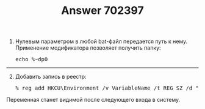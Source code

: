 ﻿---
title: "Answer 702397"
se.owner.user_id: 240512
se.owner.display_name: "MSDN.WhiteKnight"
se.owner.link: "https://ru.stackoverflow.com/users/240512/msdn-whiteknight"
se.answer_id: 702397
se.question_id: 702250
se.post_type: answer
se.score: 6
se.is_accepted: True
---
<ol>
<li><p>Нулевым параметром в любой bat-файл передается путь к нему. Применение модификатора позволяет получить папку:</p>

<pre>echo %~dp0</pre></li>
</ol>

<hr>

<ol start="2">
<li><p>Добавить запись в реестр:</p>

<pre>% reg add HKCU\Environment /v VariableName /t REG_SZ /d "Variable value"</pre></li>
</ol>

<p>Переменная станет видимой после следующего входа в систему.</p>
